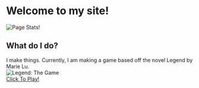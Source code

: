 # Welcome to my site!
![Page Stats!](https://github-readme-stats.vercel.app/api/pin/?username=everypizza1&repo=everypizza1.github.io&show_icons=true&bg_color=DEG,fa9372,e67097&title_color=fff&text_color=fff) 
## What do I do?
I make things. Currently, I am making a game based off the novel Legend by Marie Lu.
<br> ![Legend: The Game](https://everypizza1.github.io/Copy%20of%20Blush%20Wave%20Desktop%20Wallpaper.png)
<br> [Click To Play!](/LG.html)
